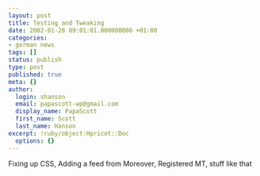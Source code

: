 ```yaml
---
layout: post
title: Testing and Tweaking
date: 2002-01-28 09:01:01.000000000 +01:00
categories:
- german news
tags: []
status: publish
type: post
published: true
meta: {}
author:
  login: shanson
  email: papascott-wp@gmail.com
  display_name: PapaScott
  first_name: Scott
  last_name: Hanson
excerpt: !ruby/object:Hpricot::Doc
  options: {}
---
```

<p>Fixing up CSS, Adding a feed from Moreover, Registered MT, stuff like that</p>
